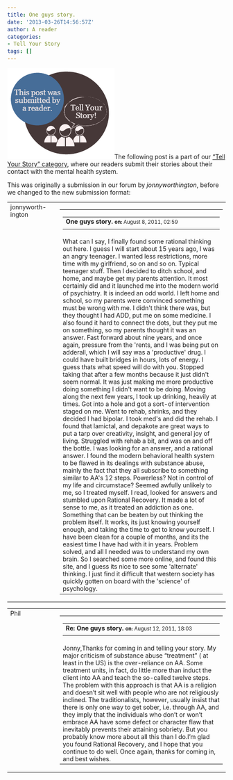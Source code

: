 ```yaml
---
title: One guys story.
date: '2013-03-26T14:56:57Z'
author: A reader
categories:
- Tell Your Story
tags: []
---
```


<a href="/images/tell-your-story.png"><img class="alignleft size-full wp-image-1519" alt="This post was submitted by a reader." src="/images/tell-your-story.png" width="247" height="209" /></a>The following post is a part of our <a href="https://www.behaviorismandmentalhealth.com/category/tell-your-story/">“Tell Your Story” category</a>, where our readers submit their stories about their contact with the mental health system.

This was originally a submission in our forum by <em>jonnyworthington</em>, before we changed to the new submission format:
<table id="postid-2" width="100%">
<tbody>
<tr>
<td valign="top" width="100">jonnyworth-
ington
<div></div></td>
<td valign="top">
<table width="100%" cellspacing="0" cellpadding="0">
<tbody>
<tr>
<td valign="top">
<table width="100%" border="0" cellspacing="0" cellpadding="0">
<tbody>
<tr>
<td colspan="3"><strong>One guys story.</strong>
<small><strong>on: </strong>August 8, 2011, 02:59</small></td>
</tr>
<tr>
<td nowrap="nowrap" width="10%"></td>
<td nowrap="nowrap" width="10%"></td>
<td nowrap="nowrap" width="10%"></td>
</tr>
</tbody>
</table>
</td>
</tr>
<tr>
<td colspan="2" valign="top">What can I say, I finally found some rational thinking out here.
I guess I will start about 15 years ago, I was an angry teenager. I wanted less restrictions, more time with my girlfriend, so on and so on. Typical teenager stuff.
Then I decided to ditch school, and home, and maybe get my parents attention. It most certainly did and it launched me into the modern world of psychiatry. It is indeed an odd world.
I left home and school, so my parents were convinced something must be wrong with me.
I didn't think there was, but they thought I had ADD, put me on some medicine. I also found it hard to connect the dots, but they put me on something, so my parents thought it was an answer.
Fast forward about nine years, and once again, pressure from the 'rents, and I was being put on adderall, which I will say was a 'productive' drug. I could have built bridges in hours, lots of energy. I guess thats what speed will do with you. Stopped taking that after a few months because it just didn't seem normal. It was just making me more productive doing something I didn't want to be doing.
Moving along the next few years, I took up drinking, heavily at times. Got into a hole and got a sort-of intervention staged on me. Went to rehab, shrinks, and they decided I had bipolar. I took med's and did the rehab. I found that lamictal, and depakote are great ways to put a tarp over creativity, insight, and general joy of living. Struggled with rehab a bit, and was on and off the bottle. I was looking for an answer, and a rational answer.
I found the modern behavioral health system to be flawed in its dealings with substance abuse, mainly the fact that they all subscribe to something similar to AA's 12 steps. Powerless? Not in control of my life and circumstace? Seemed awfully unlikely to me, so I treated myself. I read, looked for answers and stumbled upon Rational Recovery. It made a lot of sense to me, as it treated an addiction as one. Something that can be beaten by out thinking the problem itself. It works, its just knowing yourself enough, and taking the time to get to know yourself. I have been clean for a couple of months, and its the easiest time I have had with it in years. Problem solved, and all I needed was to understand my own brain.
So I searched some more online, and found this site, and I guess its nice to see some 'alternate' thinking. I just find it difficult that western society has quickly gotten on board with the 'science' of psychology.</td>
</tr>
</tbody>
</table>
</td>
</tr>
</tbody>
</table>
<table id="postid-3" width="100%">
<tbody>
<tr>
<td valign="top" width="100">Phil
<div></div></td>
<td valign="top">
<table width="100%" cellspacing="0" cellpadding="0">
<tbody>
<tr>
<td valign="top">
<table width="100%" border="0" cellspacing="0" cellpadding="0">
<tbody>
<tr>
<td colspan="3"><strong>Re: One guys story.</strong>
<small><strong>on: </strong>August 12, 2011, 18:03</small></td>
</tr>
<tr>
<td nowrap="nowrap" width="10%"></td>
<td nowrap="nowrap" width="10%"></td>
<td nowrap="nowrap" width="10%"></td>
</tr>
</tbody>
</table>
</td>
</tr>
<tr>
<td colspan="2" valign="top">Jonny,Thanks for coming in and telling your story. My major criticism of substance abuse “treatment” ( at least in the US) is the over-reliance on AA. Some treatment units, in fact, do little more than induct the client into AA and teach the so-called twelve steps. The problem with this approach is that AA is a religion and doesn’t sit well with people who are not religiously inclined. The traditionalists, however, usually insist that there is only one way to get sober, i.e. through AA, and they imply that the individuals who don’t or won’t embrace AA have some defect or character flaw that inevitably prevents their attaining sobriety. But you probably know more about all this than I do.I’m glad you found Rational Recovery, and I hope that you continue to do well. Once again, thanks for coming in, and best wishes.</td>
</tr>
</tbody>
</table>
</td>
</tr>
</tbody>
</table>
